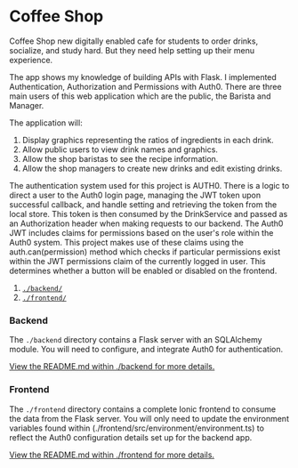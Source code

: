 # Coffee Shop

Coffee Shop new digitally enabled cafe for students to order drinks, socialize, and study hard. But they need help setting up their menu experience.

The app shows my knowledge of building APIs with Flask. I implemented Authentication, Authorization and Permissions with Auth0. There are three main users of this web application which are the public, the Barista and Manager. 

The application will:

1. Display graphics representing the ratios of ingredients in each drink.
2. Allow public users to view drink names and graphics.
3. Allow the shop baristas to see the recipe information.
4. Allow the shop managers to create new drinks and edit existing drinks.

The authentication system used for this project is AUTH0. There is a logic to direct a user to the Auth0 login page, managing the JWT token upon successful callback, and handle setting and retrieving the token from the local store. This token is then consumed by the DrinkService and passed as an Authorization header when making requests to our backend. The Auth0 JWT includes claims for permissions based on the user's role within the Auth0 system. This project makes use of these claims using the auth.can(permission) method which checks if particular permissions exist within the JWT permissions claim of the currently logged in user. This determines whether a button will be enabled or disabled on the frontend.

1. [`./backend/`](./backend/README.md)
2. [`./frontend/`](./frontend/README.md)

### Backend

The `./backend` directory contains a Flask server with an SQLAlchemy module. You will need to configure, and integrate Auth0 for authentication.

[View the README.md within ./backend for more details.](./backend/README.md)

### Frontend

The `./frontend` directory contains a complete Ionic frontend to consume the data from the Flask server. You will only need to update the environment variables found within (./frontend/src/environment/environment.ts) to reflect the Auth0 configuration details set up for the backend app.

[View the README.md within ./frontend for more details.](./frontend/README.md)
